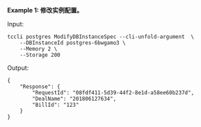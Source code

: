 **Example 1: 修改实例配置。**



Input: 

```
tccli postgres ModifyDBInstanceSpec --cli-unfold-argument  \
    --DBInstanceId postgres-6bwgamo3 \
    --Memory 2 \
    --Storage 200
```

Output: 
```
{
    "Response": {
        "RequestId": "08fdf411-5d39-44f2-8e1d-a58ee60b237d",
        "DealName": "201806127634",
        "BillId": "123"
    }
}
```

